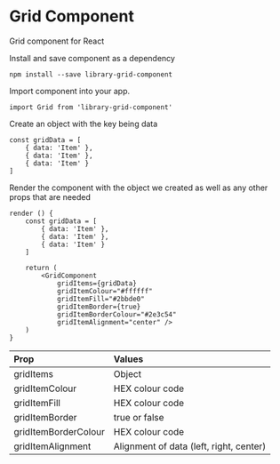 
# Grid Component

Grid component for React

Install and save component as a dependency

```
npm install --save library-grid-component
```
Import component into your app.

```
import Grid from 'library-grid-component'
```


Create an object with the key being data

```
const gridData = [
	{ data: 'Item' },
	{ data: 'Item' },
	{ data: 'Item' }
]

```
Render the component with the object we created as well as any other props that are needed

```
render () {
	const gridData = [
		{ data: 'Item' },
		{ data: 'Item' },
		{ data: 'Item' }
	]

	return (
		<GridComponent
			gridItems={gridData}
			gridItemColour="#ffffff"
			gridItemFill="#2bbde0"
			gridItemBorder={true}
			gridItemBorderColour="#2e3c54"
			gridItemAlignment="center" />
	)
}
 ```

| Prop                 | Values                                  |
| :------------------- | :-------------------------------------- |
| gridItems            | Object                                  |
| gridItemColour       | HEX colour code                         |
| gridItemFill         | HEX colour code                         |
| gridItemBorder       | true or false                           |
| gridItemBorderColour | HEX colour code                         |
| gridItemAlignment    | Alignment of data (left, right, center) |